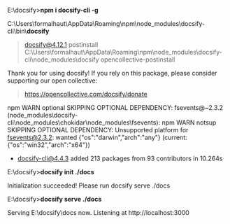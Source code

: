 E:\docsify>**npm i docsify-cli -g**

C:\Users\formalhaut\AppData\Roaming\npm\node_modules\docsify-cli\bin\\**docsify**

> docsify@4.12.1 postinstall C:\Users\formalhaut\AppData\Roaming\npm\node_modules\docsify-cli\node_modules\docsify
> opencollective-postinstall

Thank you for using docsify!
If you rely on this package, please consider supporting our open collective:

> https://opencollective.com/docsify/donate

npm WARN optional SKIPPING OPTIONAL DEPENDENCY: fsevents@~2.3.2 (node_modules\docsify-cli\node_modules\chokidar\node_modules\fsevents):
npm WARN notsup SKIPPING OPTIONAL DEPENDENCY: Unsupported platform for fsevents@2.3.2: wanted {"os":"darwin","arch":"any"} (current: {"os":"win32","arch":"x64"})

+ docsify-cli@4.4.3
added 213 packages from 93 contributors in 10.264s

E:\docsify>**docsify init ./docs**

Initialization succeeded! Please run docsify serve ./docs


E:\docsify>**docsify serve ./docs**

Serving E:\docsify\docs now.
Listening at http://localhost:3000